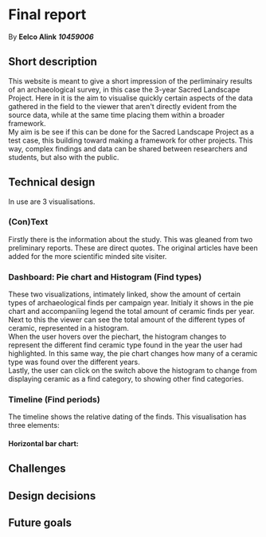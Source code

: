 # Final report
By **Eelco Alink** ***10459006***
## Short description 
This website is meant to give a short impression of the perliminairy results of an archaeological survey, in this case the 3-year Sacred Landscape Project. Here in it is the aim to visualise quickly certain aspects of the data gathered in the field to the viewer that aren't directly evident from the source data, while at the same time placing them within a broader framework.
<br>
My aim is be see if this can be done for the Sacred Landscape Project as a test case, this building toward making a framework for other projects. This way, complex findings and data can be shared between researchers and students, but also with the public.

## Technical design

In use are 3 visualisations.

### (Con)Text
Firstly there is the information about the study. This was gleaned from two preliminary reports. These are direct quotes. The original articles have been added for the more scientific minded site visiter.

### Dashboard: Pie chart and Histogram (Find types)
These two visualizations, intimately linked, show the amount of certain types of archaeological finds per campaign year. Initialy it shows in the pie chart and accompaniïng legend the total amount of ceramic finds per year. Next to this the viewer can see the total amount of the different types of ceramic, represented in a histogram. 
<br>
When the user hovers over the piechart, the histogram changes to represent the different find ceramic type found in the year the user had highlighted. In this same way, the pie chart changes how many of a ceramic type was found over the different years.
<br>
Lastly, the user can click on the switch above the histogram to change from displaying ceramic as a find category, to showing other find categories.

### Timeline (Find periods)
The timeline shows the relative dating of the finds. This visualisation has three elements:
#### Horizontal bar chart:


## Challenges

## Design decisions

## Future goals